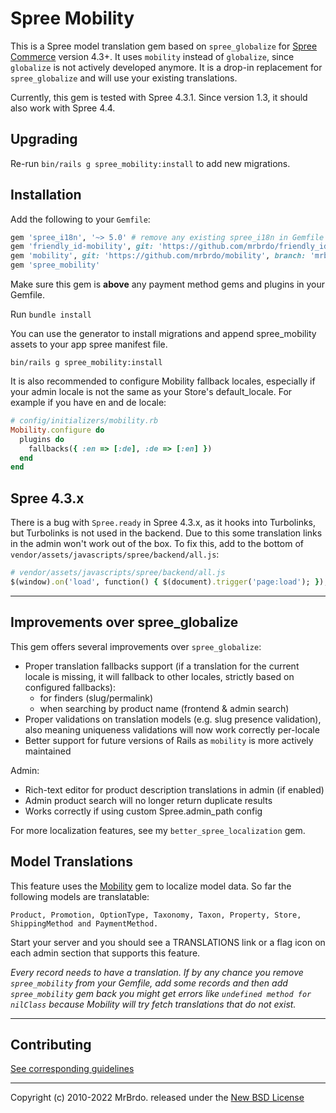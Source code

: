 # Spree Mobility

This is a Spree model translation gem based on `spree_globalize` for [Spree Commerce][1] version 4.3+.
It uses `mobility` instead of `globalize`, since `globalize` is not actively developed anymore.
It is a drop-in replacement for `spree_globalize` and will use your existing translations.

Currently, this gem is tested with Spree 4.3.1. Since version 1.3, it should also work with Spree 4.4.

## Upgrading

Re-run `bin/rails g spree_mobility:install` to add new migrations.

## Installation

Add the following to your `Gemfile`:

```ruby
gem 'spree_i18n', '~> 5.0' # remove any existing spree_i18n in Gemfile
gem 'friendly_id-mobility', git: 'https://github.com/mrbrdo/friendly_id-mobility', branch: 'master'
gem 'mobility', git: 'https://github.com/mrbrdo/mobility', branch: 'mrbrdo'
gem 'spree_mobility'
```

Make sure this gem is **above** any payment method gems and plugins in your Gemfile.

Run `bundle install`

You can use the generator to install migrations and append spree_mobility assets to
your app spree manifest file.

    bin/rails g spree_mobility:install

It is also recommended to configure Mobility fallback locales, especially if your admin locale is not the same as your Store's default_locale. For example if you have en and de locale:

```ruby
# config/initializers/mobility.rb
Mobility.configure do
  plugins do
    fallbacks({ :en => [:de], :de => [:en] })
  end
end
```

## Spree 4.3.x

There is a bug with `Spree.ready` in Spree 4.3.x, as it hooks into Turbolinks,
but Turbolinks is not used in the backend. Due to this some translation links in
the admin won't work out of the box.
To fix this, add to the bottom of `vendor/assets/javascripts/spree/backend/all.js`:

```ruby
# vendor/assets/javascripts/spree/backend/all.js
$(window).on('load', function() { $(document).trigger('page:load'); });
```

---

## Improvements over spree_globalize

This gem offers several improvements over `spree_globalize`:

* Proper translation fallbacks support (if a translation for the current locale is missing, it will fallback to other locales, strictly based on configured fallbacks):
  * for finders (slug/permalink)
  * when searching by product name (frontend & admin search)
* Proper validations on translation models (e.g. slug presence validation), also meaning uniqueness validations will now work correctly per-locale
* Better support for future versions of Rails as `mobility` is more actively maintained

Admin:

* Rich-text editor for product description translations in admin (if enabled)
* Admin product search will no longer return duplicate results
* Works correctly if using custom Spree.admin_path config

For more localization features, see my `better_spree_localization` gem.

## Model Translations

This feature uses the [Mobility][3] gem to localize model data.
So far the following models are translatable:

    Product, Promotion, OptionType, Taxonomy, Taxon, Property, Store, ShippingMethod and PaymentMethod.

Start your server and you should see a TRANSLATIONS link or a flag icon on each
admin section that supports this feature.

*Every record needs to have a translation. If by any chance you remove `spree_mobility`
from your Gemfile, add some records and then add `spree_mobility` gem back you might get
errors like ``undefined method for nilClass`` because Mobility will try fetch
translations that do not exist.*

---

## Contributing

[See corresponding guidelines][7]

---

Copyright (c) 2010-2022 MrBrdo. released under the [New BSD License][6]

[1]: http://spreecommerce.org
[2]: http://guides.spreecommerce.org/developer/i18n.html
[3]: https://github.com/shioyama/mobility
[5]: https://github.com/spree-contrib/spree_globalize/graphs/contributors
[6]: https://github.com/mrbrdo/spree_mobility/blob/master/LICENSE.md
[7]: https://github.com/mrbrdo/spree_mobility/blob/master/CONTRIBUTING.md
[8]: https://github.com/spree-contrib/spree_i18n

